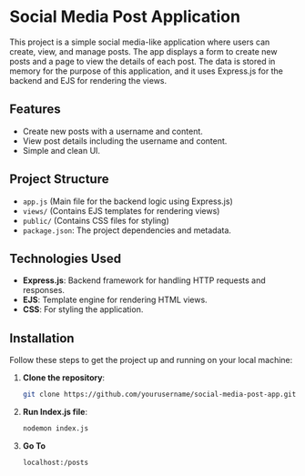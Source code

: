 # Social Media Post Application

This project is a simple social media-like application where users can create, view, and manage posts. The app displays a form to create new posts and a page to view the details of each post. The data is stored in memory for the purpose of this application, and it uses Express.js for the backend and EJS for rendering the views.

## Features
- Create new posts with a username and content.
- View post details including the username and content.
- Simple and clean UI.

## Project Structure
- `app.js` (Main file for the backend logic using Express.js)
- `views/` (Contains EJS templates for rendering views)
- `public/` (Contains CSS files for styling)
- `package.json`: The project dependencies and metadata.

## Technologies Used
- **Express.js**: Backend framework for handling HTTP requests and responses.
- **EJS**: Template engine for rendering HTML views.
- **CSS**: For styling the application.

## Installation

Follow these steps to get the project up and running on your local machine:

1. **Clone the repository**:
   ```bash
   git clone https://github.com/yourusername/social-media-post-app.git
   
2. **Run Index.js file**:
   ```bash
   nodemon index.js
   
3. **Go To**
   ```bash
   localhost:/posts

